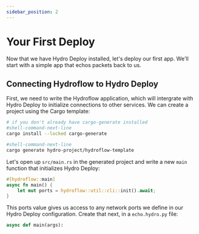```yaml
---
sidebar_position: 2
---
```


# Your First Deploy
Now that we have Hydro Deploy installed, let's deploy our first app. We'll start with a simple app that echos packets back to us.

## Connecting Hydroflow to Hydro Deploy
First, we need to write the Hydroflow application, which will intergrate with Hydro Deploy to initialize connections to other services. We can create a project using the Cargo template:

```bash
# if you don't already have cargo-generate installed
#shell-command-next-line
cargo install --locked cargo-generate

#shell-command-next-line
cargo generate hydro-project/hydroflow-template
```

Let's open up `src/main.rs` in the generated project and write a new `main` function that initializes Hydro Deploy:

```rust
#[hydroflow::main]
async fn main() {
    let mut ports = hydroflow::util::cli::init().await;
}
```

This ports value gives us access to any network ports we define in our Hydro Deploy configuration. Create that next, in a `echo.hydro.py` file:

```python
async def main(args):
  